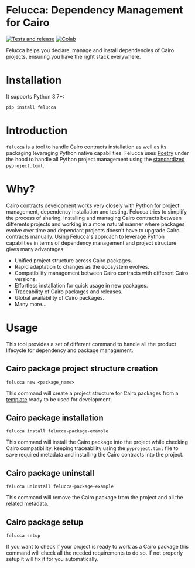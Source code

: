 # Felucca: Dependency Management for Cairo

[![Tests and release](https://github.com/franalgaba/felucca/actions/workflows/release.yml/badge.svg)](https://github.com/franalgaba/felucca/actions/workflows/release.yml)
[![Colab](https://colab.research.google.com/assets/colab-badge.svg)](https://colab.research.google.com/drive/1kkrvP-LPoXlkEjeA80E4XYxOcXzbWIFF?usp=sharing)

Felucca helps you declare, manage and install dependencies of Cairo projects, ensuring you have the right stack everywhere.

# Installation

It supports Python 3.7+:

`pip install felucca`

# Introduction

`felucca` is a tool to handle Cairo contracts installation as well as its packaging levaraging Python native capabilities. Felucca uses [Poetry](https://github.com/python-poetry/poetry) under the hood to handle all Python project management using the [standardized](https://peps.python.org/pep-0518/) `pyproject.toml`.

# Why?

Cairo contracts development works very closely with Python for project management, dependency installation and testing. Felucca tries to simplify the process of sharing, installing and managing Cairo contracts between differents projects and working in a more natural manner where packages evolve over time and dependant projects doesn't have to upgrade Cairo contracts manually. Using Felucca's approach to leverage Python capabilties in terms of dependency management and project structure gives many advantages:

* Unified project structure across Cairo packages.
* Rapid adaptation to changes as the ecosystem evolves.
* Compatibility management between Cairo contracts with different Cairo versions.
* Effortless installation for quick usage in new packages.
* Traceability of Cairo packages and releases.
* Global availability of Cairo packages.
* Many more...

# Usage

This tool provides a set of different command to handle all the product lifecycle for dependency and package management. 

## Cairo package project structure creation

`felucca new <package_name>`

This command will create a project structure for Cairo packages from a [template](https://github.com/franalgaba/felucca-package-template) ready to be used for development.

## Cairo package installation

`felucca install felucca-package-example`

This command will install the Cairo package into the project while checking Cairo compatibility, keeping traceability using the `pyproject.toml` file to save required metadata and installing the Cairo contracts into the project.

## Cairo package uninstall

`felucca uninstall felucca-package-example`

This command will remove the Cairo package from the project and all the related metadata.

## Cairo package setup

`felucca setup`

If you want to check if your project is ready to work as a Cairo package this command will check all the needed requirements to do so. If not properly setup it will fix it for you automatically.

